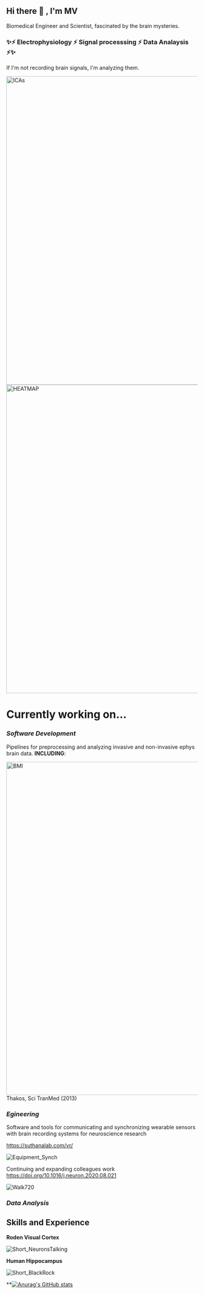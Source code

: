 ## Hi there 👋 ,  I'm MV


Biomedical Engineer and Scientist, fascinated by the brain mysteries. 

### ✨⚡ **Electrophysiology ⚡ Signal processsing ⚡ Data Analaysis** ⚡✨

If I'm not recording brain signals, I'm analyzing them.
  

<img width="812" alt="ICAs" src="https://user-images.githubusercontent.com/63880594/138370640-81ac6b13-67df-410b-a91c-a6f8b820c50a.png">
<img width="812" alt="HEATMAP" src="https://user-images.githubusercontent.com/63880594/138374880-09fcf1f5-2f34-4a94-99b5-7924cd7548b3.png">





# Currently working on...

### ***Software Development***
Pipelines for preprocessing and analyzing invasive and non-invasive ephys brain data. 
**INCLUDING**:

<img width="877" alt="BMI" src="https://user-images.githubusercontent.com/63880594/138376348-ebb09a89-4e0e-4213-b2f1-5e201d98adfe.png">
  Thakos, Sci TranMed (2013)

### ***Egineering***
Software and tools for communicating and synchronizing wearable sensors with brain recording systems for neuroscience research 

https://suthanalab.com/vr/


![Equipment_Synch](https://user-images.githubusercontent.com/63880594/138511967-2a17fd8c-205c-45c7-af77-fbccfa7ab763.gif)


Continuing and expanding colleagues work  https://doi.org/10.1016/j.neuron.2020.08.021


![Walk720](https://user-images.githubusercontent.com/63880594/138380371-7179e5b2-6ce1-4012-b0f4-fd4f185ed2cb.gif)



### ***Data Analysis***


<!--
EEG PIPELINE

!-->




## Skills and Experience





<!--
Video walking
bu picture
![Backpack_walk](https://user-images.githubusercontent.com/63880594/138371152-c6c47501-cfe9-4d86-b976-60a4eda175e0.jpg)
bu video
https://user-images.githubusercontent.com/63880594/138380034-3b605137-c033-404a-942f-1fc34a6991bf.mov

!-->








<!--
Neurons talking
bu video 
https://user-images.githubusercontent.com/63880594/138368337-34795c1e-42cb-4c1f-9163-38e134d3241a.mov

!-->

**Roden Visual Cortex**





![Short_NeuronsTalking](https://user-images.githubusercontent.com/63880594/138422980-4a2f8541-9e63-4c48-8cc7-1c6a8f1717ff.gif)


**Human Hippocampus**




![Short_BlackRock](https://user-images.githubusercontent.com/63880594/138426757-0ee0cd39-b930-45ef-b564-b79caf8cd327.gif)


**[![Anurag's GitHub stats](https://github-readme-stats.vercel.app/api?username=mauriciovallejo)](https://github.com/anuraghazra/github-readme-stats)

<!--

**mauriciovallejo/mauriciovallejo** is a ✨ _special_ ✨ repository because its `README.md` (this file) appears on your GitHub profile.

Here are some ideas to get you started:

- 🔭 I’m currently working on software for analyzing invasive and non-invasive ephys brain data...
                          ... software for communicating wearables with brain recording systems for neuroscience research 

![Image2](https://github.com/mauriciovallejo/mauriciovallejo/blob/main/NeuronsTalking.mov)


<!--

- 🌱 I’m currently learning ...
- 👯 I’m looking to collaborate on ...
- 🤔 I’m looking for help with ...
- 💬 Ask me about ...
- 📫 How to reach me: ...
- 😄 Pronouns: ...
- ⚡ Fun fact: ...
-->
